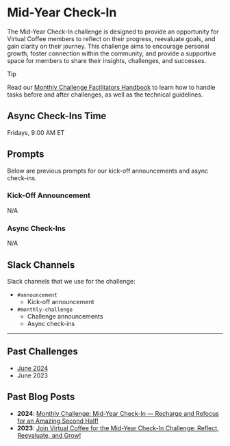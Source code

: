# Mid-Year Check-In

The Mid-Year Check-In challenge is designed to provide an opportunity for Virtual Coffee members to reflect on their progress, reevaluate goals, and gain clarity on their journey. This challenge aims to encourage personal growth, foster connection within the community, and provide a supportive space for members to share their insights, challenges, and successes.

> [!TIP]
> Read our [Monthly Challenge Facilitators Handbook](../facilitators-docs/README.md) to learn how to handle tasks before and after challenges, as well as the technical guidelines.

## Async Check-Ins Time

Fridays, 9:00 AM ET

## Prompts

Below are previous prompts for our kick-off announcements and async check-ins.

### Kick-Off Announcement

N/A

### Async Check-Ins

N/A

## Slack Channels

Slack channels that we use for the challenge:

- `#announcement`
  - Kick-off announcement
- `#monthly-challenge`
  - Challenge announcements
  - Async check-ins

---

## Past Challenges

- [June 2024](https://virtualcoffee.io/monthlychallenges/june-2024)
- June 2023

## Past Blog Posts

- **2024**: [Monthly Challenge: Mid-Year Check-In — Recharge and Refocus for an Amazing Second Half!](https://dev.to/virtualcoffee/monthly-challenge-mid-year-check-in-recharge-and-refocus-for-an-amazing-second-half-2k4c)
- **2023**: [Join Virtual Coffee for the Mid-Year Check-In Challenge: Reflect, Reevaluate, and Grow!](https://dev.to/virtualcoffee/join-virtual-coffee-for-the-mid-year-check-in-challenge-reflect-reevaluate-and-grow-3npk)

